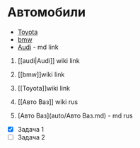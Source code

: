 # Автомобили
- [Toyota](auto/Toyota.md)
- [bmw](auto/bmw.md)
- [Audi](auto/audi.md) - md link

1. [[audi|Audi]] wiki link 
2. [[bmw]]wiki link 
3. [[Toyota]]wiki link 

1. [[Авто Ваз]] wiki rus
2. [Авто Ваз](auto/Авто Ваз.md) - md rus

- [x] Задача 1
- [ ] Задача 2
